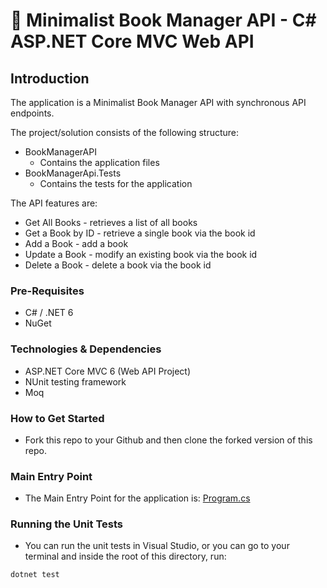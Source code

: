 # 📖 Minimalist Book Manager API - C# ASP.NET Core MVC Web API

## Introduction
The application is a Minimalist Book Manager API with synchronous API endpoints.

The project/solution consists of the following structure:

* BookManagerAPI
	* Contains the application files
* BookManagerApi.Tests
	* Contains the tests for the application

The API features are:
* Get All Books - retrieves a list of all books
* Get a Book by ID - retrieve a single book via the book id
* Add a Book - add a book
* Update a Book - modify an existing book via the book id
* Delete a Book - delete a book via the book id

### Pre-Requisites
- C# / .NET 6
- NuGet

### Technologies & Dependencies
- ASP.NET Core MVC 6 (Web API Project)
- NUnit testing framework
- Moq

### How to Get Started
- Fork this repo to your Github and then clone the forked version of this repo.

### Main Entry Point
- The Main Entry Point for the application is: [Program.cs](./BookManagerApi/Program.cs)

### Running the Unit Tests
- You can run the unit tests in Visual Studio, or you can go to your terminal and inside the root of this directory, run:

`dotnet test`